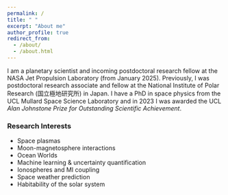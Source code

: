 ```yaml
---
permalink: /
title: " "
excerpt: "About me"
author_profile: true
redirect_from: 
  - /about/
  - /about.html
---
```

I am a planetary scientist and incoming postdoctoral research fellow at the NASA Jet Propulsion Laboratory (from January 2025). Previously, I was postdoctoral research associate and fellow at the National Institute of Polar Research (国立極地研究所) in Japan.  I have a PhD in space physics from the UCL Mullard Space Science Laboratory and in 2023 I was awarded the UCL _Alan Johnstone Prize for Outstanding Scientific Achievement_.

### Research Interests
* Space plasmas
* Moon-magnetosphere interactions
* Ocean Worlds
* Machine learning & uncertainty quantification
* Ionospheres and MI coupling
* Space weather prediction
* Habitability of the solar system
